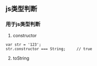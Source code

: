 ## js类型判断

### 用于js类型判断
1. constructor

```
var str = '123';
str.constructor === String;     // true
```

2. toString
```

```